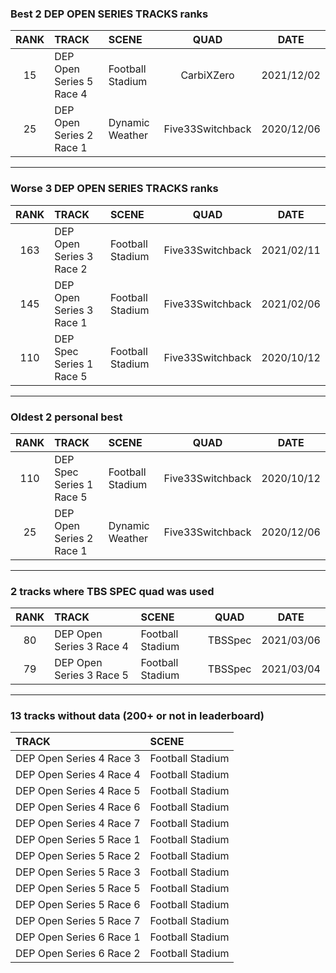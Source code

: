 ### Best 2 DEP OPEN SERIES TRACKS ranks
|RANK|TRACK|SCENE|QUAD|DATE|
|:---:|:---|:---|:---:|:---:|
|15|DEP Open Series 5 Race 4|Football Stadium|CarbiXZero|2021/12/02|
|25|DEP Open Series 2 Race 1|Dynamic Weather|Five33Switchback|2020/12/06|
---
### Worse 3 DEP OPEN SERIES TRACKS ranks
|RANK|TRACK|SCENE|QUAD|DATE|
|:---:|:---|:---|:---:|:---:|
|163|DEP Open Series 3 Race 2|Football Stadium|Five33Switchback|2021/02/11|
|145|DEP Open Series 3 Race 1|Football Stadium|Five33Switchback|2021/02/06|
|110|DEP Spec Series 1 Race 5|Football Stadium|Five33Switchback|2020/10/12|
---
### Oldest 2 personal best
|RANK|TRACK|SCENE|QUAD|DATE|
|:---:|:---|:---|:---:|:---:|
|110|DEP Spec Series 1 Race 5|Football Stadium|Five33Switchback|2020/10/12|
|25|DEP Open Series 2 Race 1|Dynamic Weather|Five33Switchback|2020/12/06|
---
### 2 tracks where TBS SPEC quad was used
|RANK|TRACK|SCENE|QUAD|DATE|
|:---:|:---|:---|:---:|:---:|
|80|DEP Open Series 3 Race 4|Football Stadium|TBSSpec|2021/03/06|
|79|DEP Open Series 3 Race 5|Football Stadium|TBSSpec|2021/03/04|
---
### 13 tracks without data (200+ or not in leaderboard)
|TRACK|SCENE|
|:---|:---|
|DEP Open Series 4 Race 3|Football Stadium|
|DEP Open Series 4 Race 4|Football Stadium|
|DEP Open Series 4 Race 5|Football Stadium|
|DEP Open Series 4 Race 6|Football Stadium|
|DEP Open Series 4 Race 7|Football Stadium|
|DEP Open Series 5 Race 1|Football Stadium|
|DEP Open Series 5 Race 2|Football Stadium|
|DEP Open Series 5 Race 3|Football Stadium|
|DEP Open Series 5 Race 5|Football Stadium|
|DEP Open Series 5 Race 6|Football Stadium|
|DEP Open Series 5 Race 7|Football Stadium|
|DEP Open Series 6 Race 1|Football Stadium|
|DEP Open Series 6 Race 2|Football Stadium|
